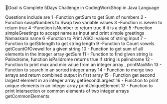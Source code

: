 🚨Goal is Complete 5Days Challenge in CodingWorkShop in Java Language

Questions include are 
1 -Function getSum to get Sum of numbers
2 -Function swapNumbers to Swap two variable values
3 -Function is iseven to return true 
4 -Function isNumber to return true if it is a digit
5 -Function  simpleGreetings to accept name as input and print simple greetings Namaskara name
6 -Function to Print ASCII  values of string input
7 -Function to getStrlength to get string length
9 -Function to Count vowels  getCountOfOvewel for a given string
10 - Function to get sum of all elements in the integer array getSum
11 - Function to find given string is Palindrome, function isPalidrome returns true if string is palindrome
12 - Function to print max and min value from an integer array ,  printMaxMin
13 - Function to search in an sorted integer array
14 - Function to merge two arrays and return combined output in first array
15 - Function get second largest element in an integer array  getSecondLargest
16 - Function to print unique elements in an integer array   printUniqueElement
17 - Function to print intersection or common elements of two integer arrays  getCommonElements
        
